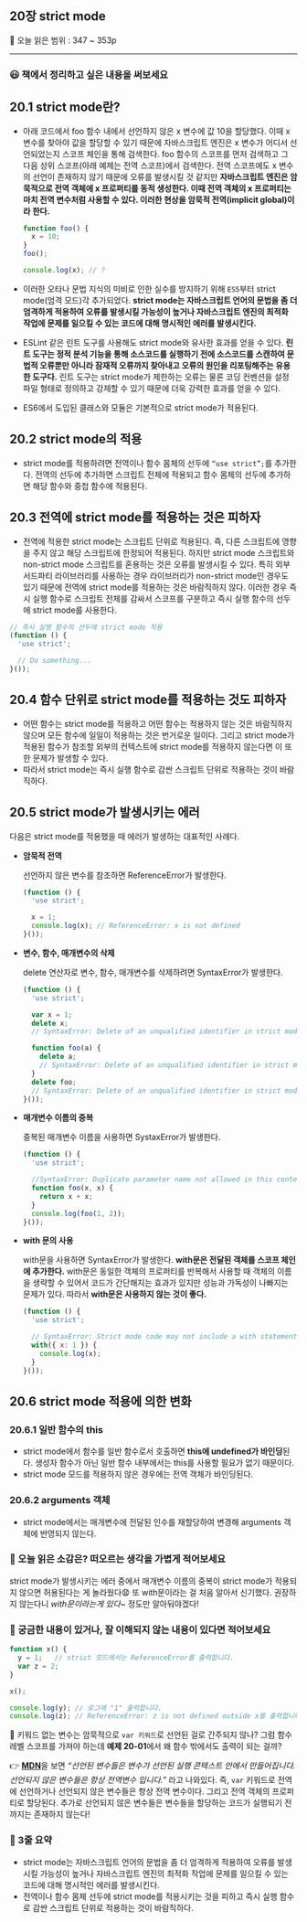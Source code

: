 ## 20장 strict mode

🔖 오늘 읽은 범위 : 347 ~ 353p

---

### 😃 책에서 정리하고 싶은 내용을 써보세요

## 20.1 strict mode란?

- 아래 코드에서 foo 함수 내에서 선언하지 않은 x 변수에 값 10을 할당했다. 이때 x 변수를 찾아야 값을 할당할 수 있기 때문에 자바스크립트 엔진은 x 변수가 어디서 선언되었는지 스코프 체인을 통해 검색한다. foo 함수의 스코프를 먼저 검색하고 그 다음 상위 스코프(아래 예제는 전역 스코프)에서 검색한다. 전역 스코프에도 x 변수의 선언이 존재하지 않기 때문에 오류를 발생시킬 것 같지만 **자바스크립트 엔진은 암묵적으로 전역 객체에 x 프로퍼티를 동적 생성한다. 이때 전역 객체의 x 프로퍼티는 마치 전역 변수처럼 사용할 수 있다. 이러한 현상을 암묵적 전역(implicit global)이라 한다.**
    
    ```jsx
    function foo() {
      x = 10;
    }
    foo();
    
    console.log(x); // ?
    ```
    
- 이러한 오타나 문법 지식의 미비로 인한 실수를 방지하기 위해 `ES5`부터 strict mode(엄격 모드)각 추가되었다. **strict mode는 자바스크립트 언어의 문법을 좀 더 엄격하게 적용하여 오류를 발생시킬 가능성이 높거나 자바스크립트 엔진의 최적화 작업에 문제를 일으킬 수 있는 코드에 대해 명시적인 에러를 발생시킨다.**
- ESLint 같은 린트 도구를 사용해도 strict mode와 유사한 효과를 얻을 수 있다. **린트 도구는 정적 분석 기능을 통해 소스코드를 실행하기 전에 소스코드를 스캔하여 문법적 오류뿐만 아니라 잠재적 오류까지 찾아내고 오류의 원인을 리포팅해주는 유용한 도구다.** 린트 도구는 strict mode가 제한하는 오류는 물론 코딩 컨벤션을 설정 파일 형태로 정의하고 강제할 수 있기 때문에 더욱 강력한 효과를 얻을 수 있다.
- ES6에서 도입된 클래스와 모듈은 기본적으로 strict mode가 적용된다.

## 20.2 strict mode의 적용

- strict mode를 적용하려면 전역이나 함수 몸체의 선두에 `“use strict”;`를 추가한다. 전역의 선두에 추가하면 스크립트 전체에 적용되고 함수 몸체의 선두에 추가하면 해당 함수와 중첩 함수에 적용된다.

## 20.3 전역에 strict mode를 적용하는 것은 피하자

- 전역에 적용한 strict mode는 스크립트 단위로 적용된다. 즉, 다른 스크립트에 영향을 주지 않고 해당 스크립트에 한정되어 적용된다. 하지만 strict mode 스크립트와 non-strict mode 스크립트를 혼용하는 것은 오류를 발생시킬 수 있다. 특히 외부 서드파티 라이브러리를 사용하는 경우 라이브러리가 non-strict mode인 경우도 있기 때문에 전역에 strict mode를 적용하는 것은 바람직하지 않다. 이러한 경우 즉시 실행 함수로 스크립트 전체를 감싸서 스코프를 구분하고 즉시 실행 함수의 선두에 strict mode를 사용한다.

```jsx
// 즉시 실행 함수의 선두에 strict mode 적용
(function () {
  'use strict';

  // Do something...
}());
```

## 20.4 함수 단위로 strict mode를 적용하는 것도 피하자

- 어떤 함수는 strict mode를 적용하고 어떤 함수는 적용하지 않는 것은 바람직하지 않으며 모든 함수에 일일이 적용하는 것은 번거로운 일이다. 그리고 strict mode가 적용된 함수가 참조할 외부의 컨텍스트에 strict mode를 적용하지 않는다면 이 또한 문제가 발생할 수 있다.
- 따라서 strict mode는 즉시 실행 함수로 감싼 스크립트 단위로 적용하는 것이 바람직하다.

## 20.5 strict mode가 발생시키는 에러

다음은 strict mode를 적용했을 때 에러가 발생하는 대표적인 사례다.

- **암묵적 전역**
    
    선언하지 않은 변수를 참조하면 ReferenceError가 발생한다.
    
    ```jsx
    (function () {
      'use strict';
    
      x = 1;
      console.log(x); // ReferenceError: x is not defined
    }());
    ```
    
- **변수, 함수, 매개변수의 삭제**
    
    delete 연산자로 변수, 함수, 매개변수를 삭제하려면 SyntaxError가 발생한다.
    
    ```jsx
    (function () {
      'use strict';
    
      var x = 1;
      delete x;
      // SyntaxError: Delete of an unqualified identifier in strict mode.
    
      function foo(a) {
        delete a;
        // SyntaxError: Delete of an unqualified identifier in strict mode.
      }
      delete foo;
      // SyntaxError: Delete of an unqualified identifier in strict mode.
    }());
    ```
    
- **매개변수 이름의 중복**
    
    중복된 매개변수 이름을 사용하면 SystaxError가 발생한다.
    
    ```jsx
    (function () {
      'use strict';
    
      //SyntaxError: Duplicate parameter name not allowed in this context
      function foo(x, x) {
        return x + x;
      }
      console.log(foo(1, 2));
    }());
    ```
    
- **with 문의 사용**
    
    with문을 사용하면 SyntaxError가 발생한다. **with문은 전달된 객체를 스코프 체인에 추가한다.** with문은 동일한 객체의 프로퍼티를 반복해서 사용할 때 객체의 이름을 생략할 수 있어서 코드가 간단해지는 효과가 있지만 성능과 가독성이 나빠지는 문제가 있다. 따라서 **with문은 사용하지 않는 것이 좋다.**
    
    ```jsx
    (function () {
      'use strict';
    
      // SyntaxError: Strict mode code may not include a with statement
      with({ x: 1 }) {
        console.log(x);
      }
    }());
    ```
    

## 20.6 strict mode 적용에 의한 변화

### 20.6.1 일반 함수의 this

- strict mode에서 함수를 일반 함수로서 호출하면 **this에 undefined가 바인딩**된다. 생성자 함수가 아닌 일반 함수 내부에서는 this를 사용할 필요가 없기 때문이다.
- strict mode 모드를 적용하지 않은 경우에는 전역 객체가 바인딩된다.

### 20.6.2 arguments 객체

- strict mode에서는 매개변수에 전달된 인수를 재할당하여 변경해 arguments 객체에 반영되지 않는다.

### 🤔 오늘 읽은 소감은? 떠오르는 생각을 가볍게 적어보세요

strict mode가 발생시키는 에러 중에서 매개변수 이름의 중복이 strict mode가 적용되지 않으면 허용된다는 게 놀라웠다😧 또 with문이라는 걸 처음 알아서 신기했다. 권장하지 않는다니 *with문이라는게 있다~* 정도만 알아둬야겠다!

### 🔎 궁금한 내용이 있거나, 잘 이해되지 않는 내용이 있다면 적어보세요

```jsx
function x() {
  y = 1;   // strict 모드에서는 ReferenceError를 출력합니다.
  var z = 2;
}

x();

console.log(y); // 로그에 "1" 출력합니다.
console.log(z); // ReferenceError: z is not defined outside x를 출력합니다.
```

🤔 키워드 없는 변수는 암묵적으로 `var 키워드`로 선언된 걸로 간주되지 않나? 그럼 함수 레벨 스코프를 가져야 하는데 **예제 20-01**에서 왜 함수 밖에서도 출력이 되는 걸까? 

👉 [**MDN**](https://developer.mozilla.org/ko/docs/Web/JavaScript/Reference/Statements/var)을 보면 *“선언된 변수들은 변수가 선언된 실행 콘텍스트 안에서 만들어집니다. 선언되지 않은 변수들은 항상 전역변수 입니다.”* 라고 나와있다. 즉, `var` 키워드로 전역에 선언하거나 선언되지 않은 변수들은 항상 전역 변수이다. 그리고 전역 객체의 프로퍼티로 할당된다. 추가로 선언되지 않은 변수들은 변수들을 할당하는 코드가 실행되기 전까지는 존재하지 않는다!

### 📝 3줄 요약

- strict mode는 자바스크립트 언어의 문법을 좀 더 엄격하게 적용하여 오류를 발생시킬 가능성이 높거나 자바스크립트 엔진의 최적화 작업에 문제를 일으킬 수 있는 코드에 대해 명시적인 에러를 발생시킨다.
- 전역이나 함수 몸체 선두에 strict mode를 적용시키는 것을 피하고  즉시 실행 함수로 감싼 스크립트 단위로 적용하는 것이 바람직하다.
